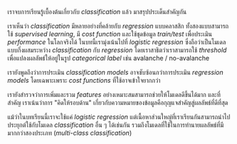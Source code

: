 
เราจบการเรียนรู้เบื้องต้นเกี่ยวกับ _classification_ แล้ว มาสรุปประเด็นสำคัญกัน

เราเห็นว่า _classification_ มีหลายอย่างที่คล้ายกับ _regression_ แบบคลาสสิก ทั้งสองแบบสามารถใช้ _supervised learning_, มี _cost function_ และใช้ชุดข้อมูล _train/test_ เพื่อประเมิน _performance_ ในโลกจริงได้ ในบทนี้เรามุ่งเน้นไปที่ _logistic regression_ ซึ่งถือว่าเป็นโมเดลแบบกึ่งผสมระหว่าง _classification_ กับ _regression_ โดยเราสาธิตว่าเราสามารถใช้ _threshold_ เพื่อแปลงผลลัพธ์ให้อยู่ในรูป _categorical label_ เช่น avalanche / no-avalanche

เรายังพูดถึงว่าการประเมิน _classification models_ อาจซับซ้อนกว่าการประเมิน _regression models_ โดยเฉพาะเพราะ _cost functions_ ที่ใช้อาจเข้าใจยากกว่า

เรายังสำรวจว่าการเพิ่มและรวม _features_ อย่างเหมาะสมสามารถช่วยให้โมเดลดีขึ้นได้มาก และที่สำคัญ เราเน้นว่าการ "คิดให้รอบด้าน" เกี่ยวกับความหมายของข้อมูลคือกุญแจสำคัญสู่ผลลัพธ์ที่ดีที่สุด

แม้ว่าในบทเรียนนี้เราจะใช้แค่ _logistic regression_ แต่เนื้อหาส่วนใหญ่ที่เราเรียนกันสามารถนำไปประยุกต์ใช้กับโมเดล _classification_ อื่น ๆ ได้เช่นกัน รวมถึงโมเดลที่ใช้ในการทำนายผลลัพธ์ที่มีมากกว่าสองประเภท (_multi-class classification_)